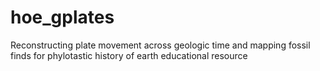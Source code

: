 # hoe_gplates
Reconstructing plate movement across geologic time and mapping fossil finds for phylotastic history of earth educational resource
